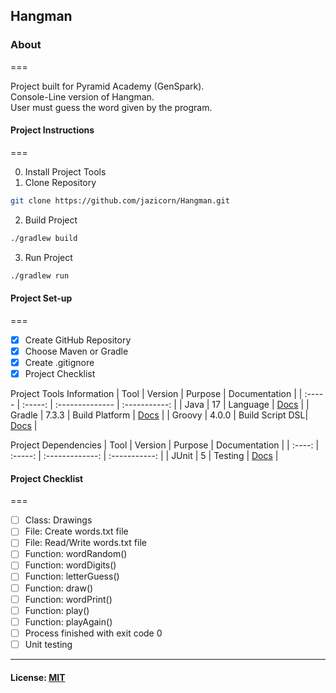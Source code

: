 ## Hangman

### About
===

Project built for Pyramid Academy (GenSpark).<br>
Console-Line version of Hangman. <br>
User must guess the word given by the program. 

#### Project Instructions
===

0. Install Project Tools
1. Clone Repository
```bash
git clone https://github.com/jazicorn/Hangman.git
```
2. Build Project
```bash
./gradlew build
```
3. Run Project
```bash
./gradlew run
```

#### Project Set-up
===

- [X] Create GitHub Repository
- [X] Choose Maven or Gradle
- [X] Create .gitignore
- [X] Project Checklist

Project Tools Information
|  Tool  | Version |     Purpose     | Documentation |
| :----- | :-----: | :-------------- | :-----------: |
| Java   |   17    | Language        | [Docs](https://docs.oracle.com/en/java/javase/17/) |
| Gradle |  7.3.3  | Build Platform  | [Docs](https://docs.gradle.org/current/userguide/userguide.html) |
| Groovy |  4.0.0  | Build Script DSL| [Docs](https://groovy-lang.org/documentation.html) |

Project Dependencies
|  Tool  | Version |     Purpose     | Documentation |
| :----: | :-----: | :-------------: | :-----------: |
| JUnit  |    5    | Testing         | [Docs](https://junit.org/junit5/docs/current/user-guide/) |

#### Project Checklist
===

- [ ] Class: Drawings
- [ ] File: Create words.txt file
- [ ] File: Read/Write words.txt file
- [ ] Function: wordRandom()
- [ ] Function: wordDigits()
- [ ] Function: letterGuess()
- [ ] Function: draw()
- [ ] Function: wordPrint()
- [ ] Function: play()
- [ ] Function: playAgain()
- [ ] Process finished with exit code 0
- [ ] Unit testing

<hr />

#### License: [MIT](https://choosealicense.com/licenses/mit/)